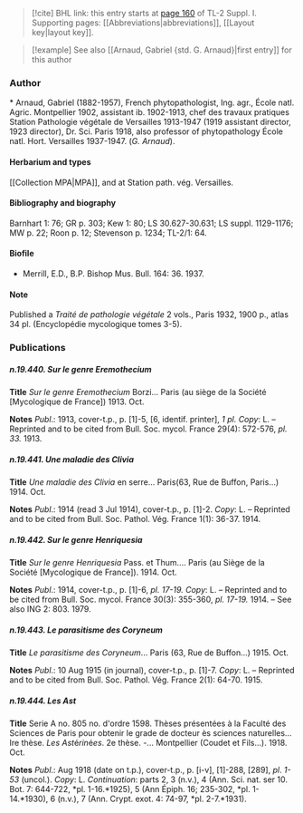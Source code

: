 > [!cite] BHL link: this entry starts at [page 160](https://www.biodiversitylibrary.org/item/103858#page/172/mode/1up) of TL-2 Suppl. I.
> Supporting pages: [[Abbreviations|abbreviations]], [[Layout key|layout key]].

> [!example] See also [[Arnaud, Gabriel {std. G. Arnaud}|first entry]] for this author

### Author

\* Arnaud, Gabriel (1882-1957), French phytopathologist, Ing. agr., École natl. Agric. Montpellier 1902, assistant ib. 1902-1913, chef des travaux pratiques Station Pathologie végétale de Versailles 1913-1947 (1919 assistant director, 1923 director), Dr. Sci. Paris 1918, also professor of phytopathology École natl. Hort. Versailles 1937-1947. (*G. Arnaud*).

#### Herbarium and types

[[Collection MPA|MPA]], and at Station path. vég. Versailles.

#### Bibliography and biography

Barnhart 1: 76; GR p. 303; Kew 1: 80; LS 30.627-30.631; LS suppl. 1129-1176; MW p. 22; Roon p. 12; Stevenson p. 1234; TL-2/1: 64.

#### Biofile

- Merrill, E.D., B.P. Bishop Mus. Bull. 164: 36. 1937.

#### Note

Published a *Traité de pathologie végétale* 2 vols., Paris 1932, 1900 p., atlas 34 pl. (Encyclopédie mycologique tomes 3-5).

### Publications

##### n.19.440. Sur le genre Eremothecium

**Title**
*Sur le genre Eremothecium* Borzi... Paris (au siège de la Société \[Mycologique de France\]) 1913. Oct.

**Notes**
*Publ*.: 1913, cover-t.p., p. \[1\]-5, \[6, identif. printer\], *1 pl. Copy*: L. – Reprinted and to be cited from Bull. Soc. mycol. France 29(4): 572-576, *pl. 33.* 1913.

##### n.19.441. Une maladie des Clivia

**Title**
*Une maladie des Clivia* en serre... Paris(63, Rue de Buffon, Paris...) 1914. Oct.

**Notes**
*Publ*.: 1914 (read 3 Jul 1914), cover-t.p., p. \[1\]-2. *Copy*: L. – Reprinted and to be cited from Bull. Soc. Pathol. Vég. France 1(1): 36-37. 1914.

##### n.19.442. Sur le genre Henriquesia

**Title**
*Sur le genre Henriquesia* Pass. et Thum.... Paris (au Siège de la Société \[Mycologique de France\]). 1914. Oct.

**Notes**
*Publ*.: 1914, cover-t.p., p. \[1\]-6, *pl. 17-19. Copy*: L. – Reprinted and to be cited from Bull. Soc. mycol. France 30(3): 355-360, *pl. 17-19.* 1914. – See also ING 2: 803. 1979.

##### n.19.443. Le parasitisme des Coryneum

**Title**
*Le parasitisme des Coryneum*... Paris (63, Rue de Buffon...) 1915. Oct.

**Notes**
*Publ*.: 10 Aug 1915 (in journal), cover-t.p., p. \[1\]-7. *Copy*: L. – Reprinted and to be cited from Bull. Soc. Pathol. Vég. France 2(1): 64-70. 1915.

##### n.19.444. Les Ast

**Title**
Serie A no. 805 no. d'ordre 1598. Thèses présentées à la Faculté des Sciences de Paris pour obtenir le grade de docteur ès sciences naturelles... Ire thèse. *Les Ast*é*rin*é*es*. 2e thèse. -... Montpellier (Coudet et Fils...). 1918. Oct.

**Notes**
*Publ*.: Aug 1918 (date on t.p.), cover-t.p., p. \[i-v\], \[1\]-288, \[289\], *pl*. *1-53* (uncol.). *Copy*: L.
*Continuation*: parts 2, 3 (n.v.), 4 (Ann. Sci. nat. ser 10. Bot. 7: 644-722, *pl. 1-16.*1925), 5 (Ann Épiph. 16; 235-302, *pl. 1-14.*1930), 6 (n.v.), 7 (Ann. Crypt. exot. 4: 74-97, *pl. 2-7.*1931).

